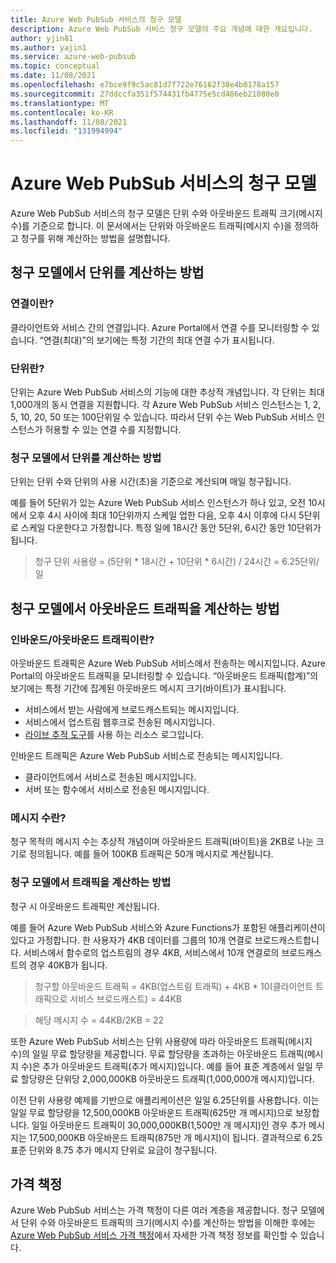 ```yaml
---
title: Azure Web PubSub 서비스의 청구 모델
description: Azure Web PubSub 서비스 청구 모델의 주요 개념에 대한 개요입니다.
author: yjin81
ms.author: yajin1
ms.service: azure-web-pubsub
ms.topic: conceptual
ms.date: 11/08/2021
ms.openlocfilehash: e7bce9f9c5ac81d7f722e76162f38e4b0178a157
ms.sourcegitcommit: 27ddccfa351f574431fb4775e5cd486eb21080e0
ms.translationtype: MT
ms.contentlocale: ko-KR
ms.lasthandoff: 11/08/2021
ms.locfileid: "131994994"
---
```

# <a name="billing-model-of-azure-web-pubsub-service"></a>Azure Web PubSub 서비스의 청구 모델

Azure Web PubSub 서비스의 청구 모델은 단위 수와 아웃바운드 트래픽 크기(메시지 수)를 기준으로 합니다. 이 문서에서는 단위와 아웃바운드 트래픽(메시지 수)을 정의하고 청구를 위해 계산하는 방법을 설명합니다.

## <a name="how-units-are-counted-with-billing-model"></a>청구 모델에서 단위를 계산하는 방법

### <a name="what-is-the-connection"></a>연결이란?

클라이언트와 서비스 간의 연결입니다. Azure Portal에서 연결 수를 모니터링할 수 있습니다. “연결(최대)”의 보기에는 특정 기간의 최대 연결 수가 표시됩니다. 

### <a name="what-is-the-unit"></a>단위란?

단위는 Azure Web PubSub 서비스의 기능에 대한 추상적 개념입니다. 각 단위는 최대 1,000개의 동시 연결을 지원합니다. 각 Azure Web PubSub 서비스 인스턴스는 1, 2, 5, 10, 20, 50 또는 100단위일 수 있습니다. 따라서 단위 수는 Web PubSub 서비스 인스턴스가 허용할 수 있는 연결 수를 지정합니다.

###  <a name="how-units-are-counted-with-billing-model"></a>청구 모델에서 단위를 계산하는 방법

단위는 단위 수와 단위의 사용 시간(초)을 기준으로 계산되며 매일 청구됩니다. 

예를 들어 5단위가 있는 Azure Web PubSub 서비스 인스턴스가 하나 있고, 오전 10시에서 오후 4시 사이에 최대 10단위까지 스케일 업한 다음, 오후 4시 이후에 다시 5단위로 스케일 다운한다고 가정합니다. 특정 일에 18시간 동안 5단위, 6시간 동안 10단위가 됩니다.

> 청구 단위 사용량 = (5단위 * 18시간 + 10단위 * 6시간) / 24시간 = 6.25단위/일

## <a name="how-outbound-traffic-is-counted-with-billing-model"></a>청구 모델에서 아웃바운드 트래픽을 계산하는 방법

### <a name="what-is-inboundoutbound-traffic"></a>인바운드/아웃바운드 트래픽이란? 

아웃바운드 트래픽은 Azure Web PubSub 서비스에서 전송하는 메시지입니다. Azure Portal의 아웃바운드 트래픽을 모니터링할 수 있습니다. “아웃바운드 트래픽(합계)”의 보기에는 특정 기간에 집계된 아웃바운드 메시지 크기(바이트)가 표시됩니다.

- 서비스에서 받는 사람에게 브로드캐스트되는 메시지입니다.
- 서비스에서 업스트림 웹후크로 전송된 메시지입니다.
- [라이브 추적 도구](./howto-troubleshoot-resource-logs.md#capture-resource-logs-with-live-trace-tool)를 사용 하는 리소스 로그입니다. 

인바운드 트래픽은 Azure Web PubSub 서비스로 전송되는 메시지입니다. 

- 클라이언트에서 서비스로 전송된 메시지입니다.
- 서버 또는 함수에서 서비스로 전송된 메시지입니다.

### <a name="what-is-message-count"></a>메시지 수란?

청구 목적의 메시지 수는 추상적 개념이며 아웃바운드 트래픽(바이트)을 2KB로 나눈 크기로 정의됩니다. 예를 들어 100KB 트래픽은 50개 메시지로 계산됩니다.  

### <a name="how-traffic-is-counted-with-billing-model"></a>청구 모델에서 트래픽을 계산하는 방법

청구 시 아웃바운드 트래픽만 계산됩니다. 

예를 들어 Azure Web PubSub 서비스와 Azure Functions가 포함된 애플리케이션이 있다고 가정합니다. 한 사용자가 4KB 데이터를 그룹의 10개 연결로 브로드캐스트합니다. 서비스에서 함수로의 업스트림의 경우 4KB, 서비스에서 10개 연결로의 브로드캐스트의 경우 40KB가 됩니다.

> 청구할 아웃바운드 트래픽 = 4KB(업스트림 트래픽) + 4KB * 10(클라이언트 트래픽으로 서비스 브로드캐스트) = 44KB

> 해당 메시지 수 = 44KB/2KB = 22

또한 Azure Web PubSub 서비스는 단위 사용량에 따라 아웃바운드 트래픽(메시지 수)의 일일 무료 할당량을 제공합니다. 무료 할당량을 초과하는 아웃바운드 트래픽(메시지 수)은 추가 아웃바운드 트래픽(추가 메시지)입니다. 예를 들어 표준 계층에서 일일 무료 할당량은 단위당 2,000,000KB 아웃바운드 트래픽(1,000,000개 메시지)입니다.

이전 단위 사용량 예제를 기반으로 애플리케이션은 일일 6.25단위를 사용합니다. 이는 일일 무료 할당량을 12,500,000KB 아웃바운드 트래픽(625만 개 메시지)으로 보장합니다. 일일 아웃바운드 트래픽이 30,000,000KB(1,500만 개 메시지)인 경우 추가 메시지는 17,500,000KB 아웃바운드 트래픽(875만 개 메시지)이 됩니다. 결과적으로 6.25 표준 단위와 8.75 추가 메시지 단위로 요금이 청구됩니다.

## <a name="pricing"></a>가격 책정 

Azure Web PubSub 서비스는 가격 책정이 다른 여러 계층을 제공합니다. 청구 모델에서 단위 수와 아웃바운드 트래픽의 크기(메시지 수)를 계산하는 방법을 이해한 후에는 [Azure Web PubSub 서비스 가격 책정](https://azure.microsoft.com/pricing/details/web-pubsub)에서 자세한 가격 책정 정보를 확인할 수 있습니다.





